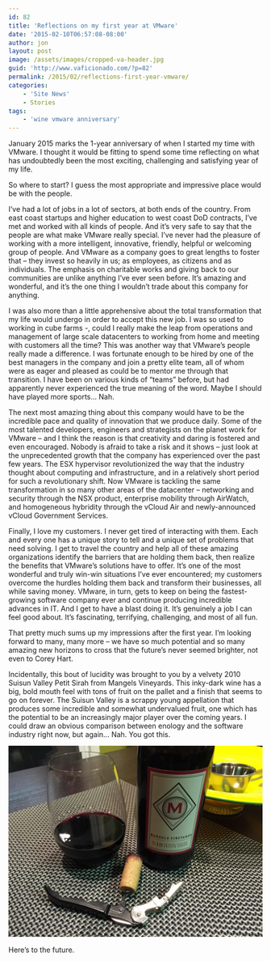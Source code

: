 ```yaml
---
id: 82
title: 'Reflections on my first year at VMware'
date: '2015-02-10T06:57:08-08:00'
author: jon
layout: post
image: /assets/images/cropped-va-header.jpg
guid: 'http://www.vaficionado.com/?p=82'
permalink: /2015/02/reflections-first-year-vmware/
categories:
    - 'Site News'
    - Stories
tags:
    - 'wine vmware anniversary'
---
```


January 2015 marks the 1-year anniversary of when I started my time with VMware. I thought it would be fitting to spend some time reflecting on what has undoubtedly been the most exciting, challenging and satisfying year of my life.

So where to start? I guess the most appropriate and impressive place would be with the people.

I’ve had a lot of jobs in a lot of sectors, at both ends of the country. From east coast startups and higher education to west coast DoD contracts, I’ve met and worked with all kinds of people. And it’s very safe to say that the people are what make VMware really special. I’ve never had the pleasure of working with a more intelligent, innovative, friendly, helpful or welcoming group of people. And VMware as a company goes to great lengths to foster that – they invest so heavily in us; as employees, as citizens and as individuals. The emphasis on charitable works and giving back to our communities are unlike anything I’ve ever seen before. It’s amazing and wonderful, and it’s the one thing I wouldn’t trade about this company for anything.

I was also more than a little apprehensive about the total transformation that my life would undergo in order to accept this new job. I was so used to working in cube farms -, could I really make the leap from operations and management of large scale datacenters to working from home and meeting with customers all the time? This was another way that VMware’s people really made a difference. I was fortunate enough to be hired by one of the best managers in the company and join a pretty elite team, all of whom were as eager and pleased as could be to mentor me through that transition. I have been on various kinds of “teams” before, but had apparently never experienced the true meaning of the word. Maybe I should have played more sports… Nah.

The next most amazing thing about this company would have to be the incredible pace and quality of innovation that we produce daily. Some of the most talented developers, engineers and strategists on the planet work for VMware – and I think the reason is that creativity and daring is fostered and even encouraged. Nobody is afraid to take a risk and it shows – just look at the unprecedented growth that the company has experienced over the past few years. The ESX hypervisor revolutionized the way that the industry thought about computing and infrastructure, and in a relatively short period for such a revolutionary shift. Now VMware is tackling the same transformation in so many other areas of the datacenter – networking and security through the NSX product, enterprise mobility through AirWatch, and homogeneous hybridity through the vCloud Air and newly-announced vCloud Government Services.

Finally, I love my customers. I never get tired of interacting with them. Each and every one has a unique story to tell and a unique set of problems that need solving. I get to travel the country and help all of these amazing organizations identify the barriers that are holding them back, then realize the benefits that VMware’s solutions have to offer. It’s one of the most wonderful and truly win-win situations I’ve ever encountered; my customers overcome the hurdles holding them back and transform their businesses, all while saving money. VMware, in turn, gets to keep on being the fastest-growing software company ever and continue producing incredible advances in IT. And I get to have a blast doing it. It’s genuinely a job I can feel good about. It’s fascinating, terrifying, challenging, and most of all fun.

That pretty much sums up my impressions after the first year. I’m looking forward to many, many more – we have so much potential and so many amazing new horizons to cross that the future’s never seemed brighter, not even to Corey Hart.

Incidentally, this bout of lucidity was brought to you by a velvety 2010 Suisun Valley Petit Sirah from Mangels Vineyards. This inky-dark wine has a big, bold mouth feel with tons of fruit on the pallet and a finish that seems to go on forever. The Suisun Valley is a scrappy young appellation that produces some incredible and somewhat undervalued fruit, one which has the potential to be an increasingly major player over the coming years. I could draw an obvious comparison between enology and the software industry right now, but again… Nah. You got this.

[![Mangels Vineyards 2010 Petit Sirah](/assets/images/2015/02/IMG_4882-1024x768.jpg)](/assets/images/2015/02/IMG_4882.jpg)

Here’s to the future.